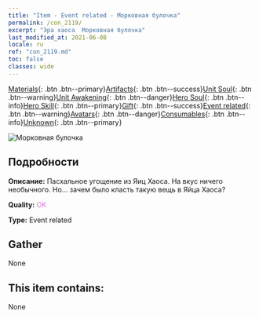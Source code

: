 ```yaml
---
title: "Item - Event related - Морковная булочка"
permalink: /con_2119/
excerpt: "Эра хаоса  Морковная булочка"
last_modified_at: 2021-06-08
locale: ru
ref: "con_2119.md"
toc: false
classes: wide
---
```

 [Materials](/ItemsRU/){: .btn .btn--primary}[Artifacts](/ItemsRU/Artifacts/){: .btn .btn--success}[Unit Soul](/ItemsRU/UnitSoul/){: .btn .btn--warning}[Unit Awakening](/ItemsRU/UnitAwakening/){: .btn .btn--danger}[Hero Soul](/ItemsRU/HeroSoul/){: .btn .btn--info}[Hero Skill](/ItemsRU/HeroSkill/){: .btn .btn--primary}[Gift](/ItemsRU/Gift/){: .btn .btn--success}[Event related](/ItemsRU/Events/){: .btn .btn--warning}[Avatars](/ItemsRU/Avatars/){: .btn .btn--danger}[Consumables](/ItemsRU/Consumables/){: .btn .btn--info}[Unknown](/ItemsRU/Unknown/){: .btn .btn--primary}

 ![Морковная булочка](/images/t/i_690020.png)

## Подробности
 **Описание:** Пасхальное угощение из Яиц Хаоса. На вкус ничего необычного. Но... зачем было класть такую вещь в Яйца Хаоса?

 **Quality:** <span style="color: #DA70D6">OK</span>

 **Type:** Event related

## Gather

  None

## This item contains:

  None

